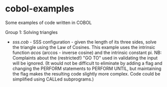 # cobol-examples
Some examples of code written in COBOL

Group 1: Solving triangles
+ *sss.cob* - SSS configuration - given the length of its three sides, solve the triangle using the Law of Cosines.  This example uses the intrinsic function *acos* (arccos - inverse cosine) and the intrinsic constant pi.  NB: Complaints about the (restricted!) "GO TO" used in validating the input will be ignored.  (It would not be difficult to eliminate by adding a flag and changing the PERFORM statements to PERFORM UNTIL, but maintaining the flag makes the resulting code slightly more complex.  Code could be simplified using CALLed subprograms.)
